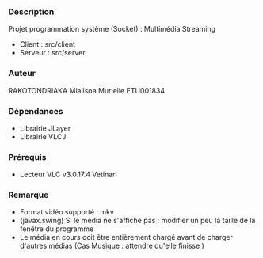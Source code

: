 ### Description
Projet programmation système (Socket) : Multimédia Streaming 
* Client : src/client
* Serveur : src/server

### Auteur
RAKOTONDRIAKA Mialisoa Murielle
ETU001834

### Dépendances
* Librairie JLayer
* Librairie VLCJ

### Prérequis
* Lecteur VLC v3.0.17.4 Vetinari


### Remarque
* Format vidéo supporté : mkv
* (javax.swing) Si le média ne s'affiche pas : modifier un peu la taille de la fenêtre du programme 
* Le média en cours doit être entièrement chargé avant de charger d'autres médias (Cas Musique : attendre qu'elle finisse )



